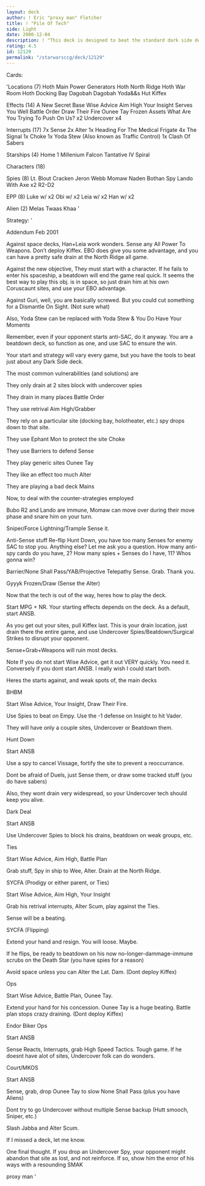 ```yaml
---
layout: deck
author: ! Eric "proxy man" Fletcher
title: ! "Pile Of Tech"
side: Light
date: 2000-12-04
description: ! "This deck is designed to beat the standard dark side decks, and any random stuff people have."
rating: 4.5
id: 12129
permalink: "/starwarsccg/deck/12129"
---
```

Cards: 

'Locations (7)
Hoth Main Power Generators
Hoth North Ridge
Hoth War Room
Hoth Docking Bay
Dagobah
Dagobah Yoda&&s Hut
Kiffex



Effects (14)
A New Secret Base
Wise Advice
Aim High
Your Insight Serves You Well
Battle Order
Draw Their Fire
Ounee Tay
Frozen Assets
What Are You Trying To Push On Us? x2
Undercover x4

Interrupts (17)
7x Sense
2x Alter
1x Heading For The Medical Frigate
4x The Signal
1x Choke
1x Yoda Stew (Also known as Traffic Control)
1x Clash Of Sabers

Starships (4)
Home 1
Millenium Falcon
Tantative IV
Spiral

Characters (18)

Spies (8)
Lt. Blout
Cracken
Jeron Webb
Momaw Naden
Bothan Spy
Lando With Axe x2
R2-D2

EPP (8)
Luke w/ x2
Obi w/ x2
Leia w/ x2
Han w/ x2

Alien (2)
Melas
Twaas Khaa
'

Strategy: '

Addendum Feb 2001


Against space decks, Han+Leia work wonders. Sense any All Power To Weapons. Don’t deploy Kiffex. EBO does give you some advantage, and you can have a pretty safe drain at the North Ridge all game.

Against the new objective, They must start with a character. If he fails to enter his spaceship, a beatdown will end the game real quick. It seems the best way to play this obj. is in space, so just drain him at his own Coruscaunt sites, and use your EBO advantage.

Against Guri, well, you are basically screwed. But you could cut something for a Dismantle On Sight. (Not sure what)


Also, Yoda Stew can be replaced with Yoda Stew & You Do Have Your Moments


Remember, even if your opponent starts anti-SAC, do it anyway. You are a beatdown deck, so function as one, and use SAC to ensure the win.


Your start and strategy will vary every game, but you have the tools to beat just about any Dark Side deck.

The most common vulnerabilities (and solutions) are

They only drain at 2 sites block with undercover spies

They drain in many places Battle Order

They use retrival Aim High/Grabber

They rely on a particular site (docking bay, holotheater, etc.) spy drops down to that site.

They use Ephant Mon to protect the site Choke

They use Barriers to defend Sense

They play generic sites Ounee Tay

They like an effect too much Alter

They are playing a bad deck Mains


Now, to deal with the counter-strategies employed

Bubo R2 and Lando are immune, Momaw can move over during their move phase and snare him on your turn.

Sniper/Force Lightning/Trample Sense it.

Anti-Sense stuff Re-flip Hunt Down, you have too many Senses for enemy SAC to stop you. Anything else? Let me ask you a question. How many anti-spy cards do you have, 2? How many spies + Senses do I have, 11? Whos gonna win?

Barrier/None Shall Pass/YAB/Projective Telepathy Sense. Grab. Thank you.

Gyyyk Frozen/Draw (Sense the Alter)



Now that the tech is out of the way, heres how to play the deck.

Start MPG + NR. Your starting effects depends on the deck. As a default, start ANSB.

As you get out your sites, pull Kiffex last. This is your drain location, just drain there the entire game, and use Undercover Spies/Beatdown/Surgical Strikes to disrupt your opponent.

Sense+Grab+Weapons will ruin most decks.

Note If you do not start Wise Advice, get it out VERY quickly. You need it. Conversely if you dont start ANSB. I really wish I could start both.


Heres the starts against, and weak spots of, the main decks


BHBM

Start Wise Advice, Your Insight, Draw Their Fire.

Use Spies to beat on Empy. Use the -1 defense on Insight to hit Vader.

They will have only a couple sites, Undercover or Beatdown them.


Hunt Down

Start ANSB

Use a spy to cancel Vissage, fortify the site to prevent a reoccurrance.

Dont be afraid of Duels, just Sense them, or draw some tracked stuff (you do have sabers)

Also, they wont drain very widespread, so your Undercover tech should keep you alive.


Dark Deal

Start ANSB

Use Undercover Spies to block his drains, beatdown on weak groups, etc.


Ties

Start Wise Advice, Aim High, Battle Plan

Grab stuff, Spy in ship to Wee, Alter. Drain at the North Ridge.


SYCFA (Prodigy or either parent, or Ties)

Start Wise Advice, Aim High, Your Insight

Grab his retrival interrupts, Alter Scum, play against the Ties.

Sense will be a beating.


SYCFA (Flipping)

Extend your hand and resign. You will loose. Maybe.

If he flips, be ready to beatdown on his now no-longer-dammage-immune scrubs on the Death Star (you have spies for a reason)

Avoid space unless you can Alter the Lat. Dam. (Dont deploy Kiffex)


Ops

Start Wise Advice, Battle Plan, Ounee Tay.

Extend your hand for his concession. Ounee Tay is a huge beating. Battle plan stops crazy draining. (Dont deploy Kiffex)


Endor Biker Ops

Start ANSB

Sense Reacts, Interrupts, grab High Speed Tactics. Tough game. If he doesnt have alot of sites, Undercover folk can do wonders.


Court/MKOS

Start ANSB

Sense, grab, drop Ounee Tay to slow None Shall Pass (plus you have Aliens)

Dont try to go Undercover without multiple Sense backup (Hutt smooch, Sniper, etc.)

Slash Jabba and Alter Scum.


If I missed a deck, let me know.


One final thought. If you drop an Undercover Spy, your opponent might abandon that site as lost, and not reinforce. If so, show him the error of his ways with a resounding SMAK


proxy man   '
